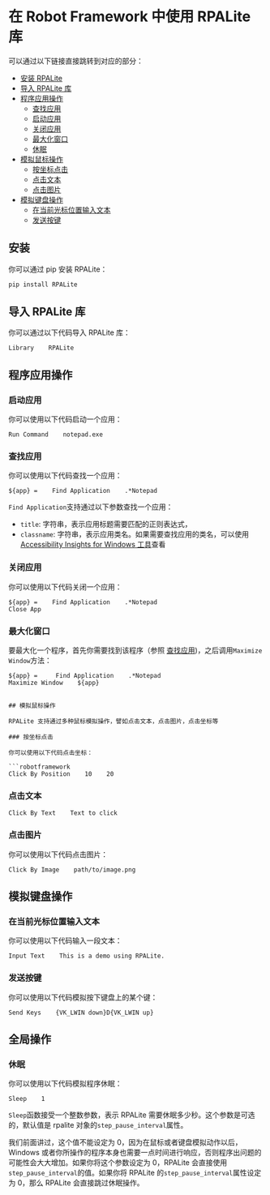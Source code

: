 # 在 Robot Framework 中使用 RPALite 库

可以通过以下链接直接跳转到对应的部分：

- [安装 RPALite](#安装)
- [导入 RPALite 库](#导入-RPALite-库)
- [程序应用操作](#程序应用操作)
  - [查找应用](#查找应用)
  - [启动应用](#启动应用)
  - [关闭应用](#关闭应用)
  - [最大化窗口](#最大化窗口)
  - [休眠](#休眠)
- [模拟鼠标操作](#模拟鼠标操作)
  - [按坐标点击](#按坐标点击)
  - [点击文本](#点击文本)
  - [点击图片](#点击图片)
- [模拟键盘操作](#模拟键盘操作)
  - [在当前光标位置输入文本](#在当前光标位置输入文本)
  - [发送按键](#发送按键)

## 安装

你可以通过 pip 安装 RPALite：

```bash
pip install RPALite
```

## 导入 RPALite 库

你可以通过以下代码导入 RPALite 库：

```robotframework
Library    RPALite
```

## 程序应用操作

### 启动应用

你可以使用以下代码启动一个应用：

```robotframework
Run Command    notepad.exe
```

### 查找应用

你可以使用以下代码查找一个应用：

```robotframework
${app} =    Find Application    .*Notepad
```

`Find Application`支持通过以下参数查找一个应用：

- `title`: 字符串，表示应用标题需要匹配的正则表达式，
- `classname`: 字符串，表示应用类名。如果需要查找应用的类名，可以使用 [Accessibility Insights for Windows 工具](https://accessibilityinsights.io/)查看

### 关闭应用

你可以使用以下代码关闭一个应用：

```robotframework
${app} =    Find Application    .*Notepad
Close App
```

### 最大化窗口

要最大化一个程序，首先你需要找到该程序（参照 [查找应用](#查找应用))，之后调用`Maximize Window`方法：

```robotframework
${app} =     Find Application    .*Notepad
Maximize Window    ${app}
```

````

## 模拟鼠标操作

RPALite 支持通过多种鼠标模拟操作，譬如点击文本，点击图片，点击坐标等

### 按坐标点击

你可以使用以下代码点击坐标：

```robotframework
Click By Position    10    20
````

### 点击文本

```robotframework
Click By Text    Text to click
```

### 点击图片

你可以使用以下代码点击图片：

```robotframework
Click By Image    path/to/image.png
```

## 模拟键盘操作

### 在当前光标位置输入文本

你可以使用以下代码输入一段文本：

```robotframework
Input Text    This is a demo using RPALite.
```

### 发送按键

你可以使用以下代码模拟按下键盘上的某个键：

```robotframework
Send Keys    {VK_LWIN down}D{VK_LWIN up}
```

## 全局操作

### 休眠

你可以使用以下代码模拟程序休眠：

```robotframework
Sleep    1
```

`Sleep`函数接受一个整数参数，表示 RPALite 需要休眠多少秒。这个参数是可选的，默认值是 rpalite 对象的`step_pause_interval`属性。

我们前面讲过，这个值不能设定为 0，因为在鼠标或者键盘模拟动作以后，Windows 或者你所操作的程序本身也需要一点时间进行响应，否则程序出问题的可能性会大大增加。如果你将这个参数设定为 0，RPALite 会直接使用`step_pause_interval`的值。如果你将 RPALite 的`step_pause_interval`属性设定为 0，那么 RPALite 会直接跳过休眠操作。
